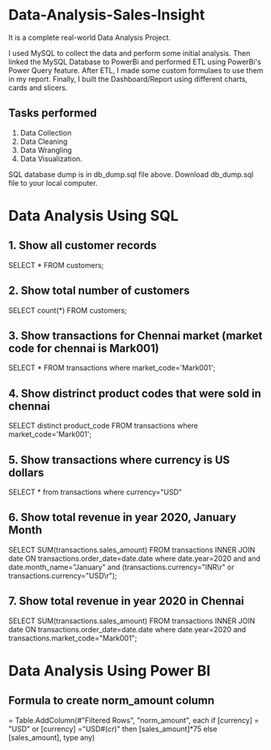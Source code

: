 # Data-Analysis-Sales-Insight
It is a complete real-world Data Analysis Project. 

I used MySQL to collect the data and perform some initial analysis. Then linked the MySQL Database to PowerBi and performed ETL using PowerBi's Power Query feature. After ETL, I made some custom formulaes to use them in my report. Finally, I built the Dashboard/Report using different charts, cards and slicers. 

## **Tasks performed**
1. Data Collection
2. Data Cleaning
3. Data Wrangling
4. Data Visualization.

SQL database dump is in db_dump.sql file above. Download db_dump.sql file to your local computer. 

# **Data Analysis Using SQL**

## 1. Show all customer records

SELECT * FROM customers;

## 2. Show total number of customers

SELECT count(*) FROM customers;

## 3. Show transactions for Chennai market (market code for chennai is Mark001)

SELECT * FROM transactions where market_code='Mark001';

## 4. Show distrinct product codes that were sold in chennai

SELECT distinct product_code FROM transactions where market_code='Mark001';

## 5. Show transactions where currency is US dollars

SELECT * from transactions where currency="USD"

## 6. Show total revenue in year 2020, January Month

SELECT SUM(transactions.sales_amount) FROM transactions INNER JOIN date ON transactions.order_date=date.date where date.year=2020 and and date.month_name="January" and (transactions.currency="INR\r" or transactions.currency="USD\r");

## 7. Show total revenue in year 2020 in Chennai

SELECT SUM(transactions.sales_amount) FROM transactions INNER JOIN date ON transactions.order_date=date.date where date.year=2020 and transactions.market_code="Mark001";

# **Data Analysis Using Power BI**

## Formula to create norm_amount column

= Table.AddColumn(#"Filtered Rows", "norm_amount", each if [currency] = "USD" or [currency] ="USD#(cr)" then [sales_amount]*75 else [sales_amount], type any)


